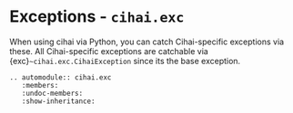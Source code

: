 # Exceptions - `cihai.exc`

When using cihai via Python, you can catch Cihai-specific exceptions via these. All Cihai-specific
exceptions are catchable via {exc}`~cihai.exc.CihaiException` since its the base exception.

```{eval-rst}
.. automodule:: cihai.exc
   :members:
   :undoc-members:
   :show-inheritance:
```
